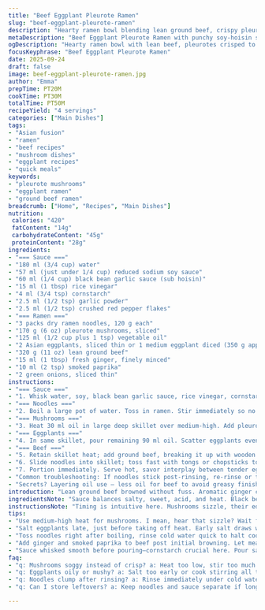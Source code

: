 ```yaml
---
title: "Beef Eggplant Pleurote Ramen"
slug: "beef-eggplant-pleurote-ramen"
description: "Hearty ramen bowl blending lean ground beef, crispy pleurotes, and tender Asian eggplants tossed in a punchy soy-hoisin sauce with a hint of rice vinegar and heat from chili flakes. Uses fresh ginger and paprika for warmth. Noodles boiled to al dente, tossed quickly to keep texture. Sauce thickened slightly with cornstarch for cling. Vegetables cooked separately in stages to lock in color and texture. Anwsering kitchen hiccups like oily or soggy eggplants with quick tricks. The dish serves 4 and takes roughly 50 minutes including prep and cooking."
metaDescription: "Beef Eggplant Pleurote Ramen with punchy soy-hoisin sauce, tender eggplants, crisp mushrooms, and al dente noodles. 50 mins, serves 4, Asian fusion flavor bold and layered."
ogDescription: "Hearty ramen bowl with lean beef, pleurotes crisped to golden, silky Asian eggplants caramelized just right, noodles tossed al dente in thickened savory sauce."
focusKeyphrase: "Beef Eggplant Pleurote Ramen"
date: 2025-09-24
draft: false
image: beef-eggplant-pleurote-ramen.jpg
author: "Emma"
prepTime: PT20M
cookTime: PT30M
totalTime: PT50M
recipeYield: "4 servings"
categories: ["Main Dishes"]
tags:
- "Asian fusion"
- "ramen"
- "beef recipes"
- "mushroom dishes"
- "eggplant recipes"
- "quick meals"
keywords:
- "pleurote mushrooms"
- "eggplant ramen"
- "ground beef ramen"
breadcrumb: ["Home", "Recipes", "Main Dishes"]
nutrition: 
 calories: "420"
 fatContent: "14g"
 carbohydrateContent: "45g"
 proteinContent: "28g"
ingredients:
- "=== Sauce ==="
- "180 ml (3/4 cup) water"
- "57 ml (just under 1/4 cup) reduced sodium soy sauce"
- "60 ml (1/4 cup) black bean garlic sauce (sub hoisin)"
- "15 ml (1 tbsp) rice vinegar"
- "4 ml (3/4 tsp) cornstarch"
- "2.5 ml (1/2 tsp) garlic powder"
- "2.5 ml (1/2 tsp) crushed red pepper flakes"
- "=== Ramen ==="
- "3 packs dry ramen noodles, 120 g each"
- "170 g (6 oz) pleurote mushrooms, sliced"
- "125 ml (1/2 cup plus 1 tsp) vegetable oil"
- "2 Asian eggplants, sliced thin or 1 medium eggplant diced (350 g approx)"
- "320 g (11 oz) lean ground beef"
- "15 ml (1 tbsp) fresh ginger, finely minced"
- "10 ml (2 tsp) smoked paprika"
- "2 green onions, sliced thin"
instructions:
- "=== Sauce ==="
- "1. Whisk water, soy, black bean garlic sauce, rice vinegar, cornstarch, garlic powder, and chili flakes till smooth. Set aside."
- "=== Noodles ==="
- "2. Boil a large pot of water. Toss in ramen. Stir immediately so no clumping. Watch carefully. Cook 2–3 minutes till noodles just lose bite; al dente is key. Drain and rinse under cold running water to stop cooking and strip excess surface starch. Set aside."
- "=== Mushrooms ==="
- "3. Heat 30 ml oil in large deep skillet over medium-high. Add pleurotes, spread out, don’t stir too often. Wait till bottoms golden and crisp, orange-brown patches showing, ~7 minutes. The sizzle will calm, mushrooms shrink and firm. Remove with slotted spoon to paper towel to drain; keeps mushroom integrity; no sogginess here."
- "=== Eggplants ==="
- "4. In same skillet, pour remaining 90 ml oil. Scatter eggplants evenly. Cook on medium-high. Resist moving them for 3–4 minutes — let edges caramelize, color deepens, smells turn sweet. Flip or toss gently after slices look translucent and soft, another 3–4 minutes. They should yield but not mush. Light sprinkle salt just before stopping to draw moisture without drowning the oil. Keep eggplants separate from mushrooms to preserve both textures. Slide eggplants beside mushrooms on plate."
- "=== Beef ==="
- "5. Retain skillet heat; add ground beef, breaking it up with wooden spoon. Let meat brown without stirring for first couple minutes — you want proper crust formation, not stewing. Then stir and crumble, add minced ginger and smoked paprika. Keep stirring; ginger releases sharp steam, paprika oils out. After 1–2 minutes, pour sauce in liquid form. Stir to combine, bring bubbling rapidly."
- "6. Slide noodles into skillet; toss fast with tongs or chopsticks to coat every strand in sauce before thickening traps itself. Fold in mushrooms, eggplants, and sliced green onions quickly. Heat through until sauce thickens and clings, about 1 minute more. Should be glossy and viscous, everything coated but still individual textures visible."
- "7. Portion immediately. Serve hot, savor interplay between tender eggplants, chewy noodles, crisp mushrooms, pungent beef."
- "Common troubleshooting: If noodles stick post-rinsing, re-rinse or toss with bit oil before tossing in sauce. Eggplants soggy? Next time salt early and drain excess moisture. Mushrooms not crisp? Use hot pan and minimal stirring."
- "Secrets? Layering oil use – less oil for beef to avoid greasy finish; cooking proteins last for flavor buildup. Skip black bean garlic sauce for hoisin or miso-thinned with water for different flavor twist."
introduction: "Lean ground beef browned without fuss. Aromatic ginger chiming low under bold paprika spice. Eggplants sliced broad – their glossy purple skin cracking under heat; caramel edges and silky flesh. Pleurotes, almost crispy, golden, earthy undertones. Noodles tossed al dente, coated in a dance of salty soy and sweet-spiced black bean garlic sauce, brightened with rice vinegar and heat. Cooked in waves; mushrooms first for texture, eggplants for sweetness, beef for richness, noodles to soak it all. Technique and timing matter. No mushy veg. No limp noodles. Just a grabby, layered bowl that sings umami. A riff on ramen – different. Because texture and aroma must work tight within the bowl, vibrate on your tongue."
ingredientsNote: "Sauce balances salty, sweet, acid, and heat. Black bean garlic sauce swaps hoisin for deeper umami, while cornstarch thickens fluid to coat noodles evenly. You can replace ground beef with ground turkey or pork if leaning lighter or different texture. Shitake or oyster mushrooms can sub pleurotes without losing earthiness, though pleurotes get crispier edges. Asian eggplants bring thin skin and silky insides; globe eggplants work but peel thick skins if desired. Fresh ginger is a must; powders won’t replicate sharp aroma. Oil quantity matters – layering oil prevents beef from soaking up too much and keeps mushrooms crispy. Ramen noodles should be fresh or dried; instant ramen with seasoning packets discarded, use plain noodles only and adjust sauce salt balance accordingly."
instructionsNote: "Timing is intuitive here. Mushrooms sizzle, their edges go crisp and brown before fully shrinking. Avoid constant stirring or you’ll lose that texture. Eggplants must sit in hot oil long enough to caramelize on one side before turning; this is what gives bite and avoids spongy oil-soaked cubes. Ground beef browned first without crowding lets meat develop flavor through Maillard reaction; addition of ginger and paprika follows immediately to bloom their aromatics in residual heat. Sauce whisked smooth before pour-in ensures no lumps, cornstarch works only when brought to boil. Toss noodles right after boiling before adding to skillet to keep them from sticking and becoming mush. Always finish with green onions raw for color and freshness. Don’t delay serving, the noodles will soak up sauce and lose bite quickly."
tips:
- "Use medium-high heat for mushrooms. I mean, hear that sizzle? Wait for edges to brown crisp, orange patches like burnt umber. Don’t stir too often or they steam instead of crisp. Remove with slotted spoon straight to paper towel. Keeps crunch, stops mushy puddle. Mushrooms lose moisture fast."
- "Salt eggplants late, just before taking off heat. Early salt draws water but traps oil, soggy mess. Wait 'till caramel edges form, smell sweet, almost nutty. Flip only after translucent, tender—but firm. Toss gently or flip – bruising turns into mush. Keep mushrooms and eggplants cooked separately. Textures matter drastically."
- "Toss noodles right after boiling, rinse cold water quick to halt cooking. Watch closely; 2 to 3 mins max, watch bubbles slow and noodles snap bite just gone. Use fresh or dried ramen with no seasoning packets. If noodles stick post-rinse, toss with little oil before saucing to avoid glue ball. Timing here makes huge difference."
- "Add ginger and smoked paprika to beef post initial browning. Let meat form crust first, no stirring first few minutes or beef stews, no flavor buildup. Ginger fresh and minced gives sharp aroma, paprika oils out heat and smokiness instantly. Pour sauce when beef fully browned but still slightly pink inside. Sauce thickens quicker then, clings noodles better."
- "Sauce whisked smooth before pouring—cornstarch crucial here. Pour sauce in liquid form into hot beef, stir fast, bubbles tell when thickened. Toss noodles in right after, coat every strand before sauce gels. Quick mixing prevents clumps or uneven coating. Finish with green onions raw. Keep heat moderate so sauce glosses but doesn't break."
faq:
- "q: Mushrooms soggy instead of crisp? a: Heat too low, stir too much. Mushrooms release water early then no crunch. Use hot skillet, less stirring. Remove when golden, not pale. Drain on paper towel. That stops oily sogginess fast."
- "q: Eggplants oily or mushy? a: Salt too early or cook stirring all the time. Salt pulls water but if oil is hot, eggplant soaks it up like sponge. Best to let edges caramelize firm side first, then flip. Salt just before off heat, drains moisture without drowning the pan."
- "q: Noodles clump after rinsing? a: Rinse immediately under cold water to stop starch. If still stick, toss with small amount vegetable oil. Use plain ramen noodles only. Avoid instant packs; seasoning changes salt balance. Timing is key, no long soak. Drain well to get clean strands."
- "q: Can I store leftovers? a: Keep noodles and sauce separate if long time. Refrigerate up to 2 days. Reheat gently, add splash boiling water if too thick. Mushrooms best eaten fresh but okay reheated brief. Eggplant texture softens quickly. Freeze not recommended, soggy mush likely."

---
```

